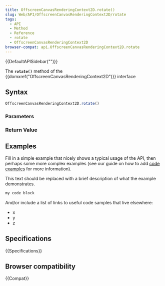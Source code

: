 ```yaml
---
title: OffscreenCanvasRenderingContext2D.rotate()
slug: Web/API/OffscreenCanvasRenderingContext2D/rotate
tags:
  - API
  - Method
  - Reference
  - rotate
  - OffscreenCanvasRenderingContext2D
browser-compat: api.OffscreenCanvasRenderingContext2D.rotate
---
```

{{DefaultAPISidebar("")}}

The **`rotate()`** method of the {{domxref("OffscreenCanvasRenderingContext2D")}} interface 

## Syntax

```js
OffscreenCanvasRenderingContext2D.rotate()
```

### Parameters



### Return Value



## Examples

Fill in a simple example that nicely shows a typical usage of the API, then perhaps some more complex examples (see our guide on how to add [code examples](/en-US/docs/MDN/Contribute/Structures/Code_examples) for more information).

This text should be replaced with a brief description of what the example demonstrates.

```js
my code block
```

And/or include a list of links to useful code samples that live elsewhere:

*   x
*   y
*   z

## Specifications

{{Specifications}}

## Browser compatibility

{{Compat}}

